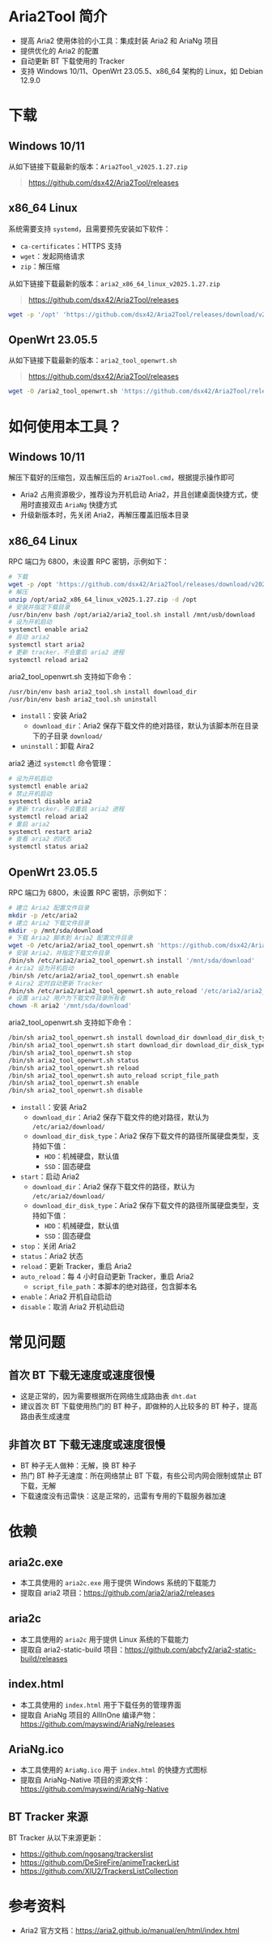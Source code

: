 # Aria2Tool 简介

* 提高 Aria2 使用体验的小工具：集成封装 Aria2 和 AriaNg 项目
* 提供优化的 Aria2 的配置
* 自动更新 BT 下载使用的 Tracker
* 支持 Windows 10/11、OpenWrt 23.05.5、x86_64 架构的 Linux，如 Debian 12.9.0

# 下载

## Windows 10/11

从如下链接下载最新的版本：`Aria2Tool_v2025.1.27.zip`

> https://github.com/dsx42/Aria2Tool/releases

## x86_64 Linux

系统需要支持 `systemd`，且需要预先安装如下软件：

* `ca-certificates`：HTTPS 支持
* `wget`：发起网络请求
* `zip`：解压缩

从如下链接下载最新的版本：`aria2_x86_64_linux_v2025.1.27.zip`

> https://github.com/dsx42/Aria2Tool/releases

```bash
wget -p '/opt' 'https://github.com/dsx42/Aria2Tool/releases/download/v2025.1.27/aria2_x86_64_linux_v2025.1.27.zip'
```

## OpenWrt 23.05.5

从如下链接下载最新的版本：`aria2_tool_openwrt.sh`

> https://github.com/dsx42/Aria2Tool/releases

```bash
wget -O /aria2_tool_openwrt.sh 'https://github.com/dsx42/Aria2Tool/releases/download/v2025.1.27/aria2_tool_openwrt.sh'
```

# 如何使用本工具？

## Windows 10/11

解压下载好的压缩包，双击解压后的 `Aria2Tool.cmd`，根据提示操作即可

* Aria2 占用资源极少，推荐设为开机启动 Aria2，并且创建桌面快捷方式，使用时直接双击 `AriaNg` 快捷方式  
* 升级新版本时，先关闭 Aria2，再解压覆盖旧版本目录

## x86_64 Linux

RPC 端口为 6800，未设置 RPC 密钥，示例如下：

```bash
# 下载
wget -p /opt 'https://github.com/dsx42/Aria2Tool/releases/download/v2025.1.27/aria2_x86_64_linux_v2025.1.27.zip'
# 解压
unzip /opt/aria2_x86_64_linux_v2025.1.27.zip -d /opt
# 安装并指定下载目录
/usr/bin/env bash /opt/aria2/aria2_tool.sh install /mnt/usb/download
# 设为开机启动
systemctl enable aria2
# 启动 aria2
systemctl start aria2
# 更新 tracker，不会重启 aria2 进程
systemctl reload aria2
```

aria2_tool_openwrt.sh 支持如下命令：

```bash
/usr/bin/env bash aria2_tool.sh install download_dir
/usr/bin/env bash aria2_tool.sh uninstall
```

* `install`：安装 Aria2
    * `download_dir`：Aria2 保存下载文件的绝对路径，默认为该脚本所在目录下的子目录 `download/`
* `uninstall`：卸载 Aira2

aria2 通过 `systemctl` 命令管理：

```bash
# 设为开机启动
systemctl enable aria2
# 禁止开机启动
systemctl disable aria2
# 更新 tracker，不会重启 aria2 进程
systemctl reload aria2
# 重启 aria2
systemctl restart aria2
# 查看 aria2 的状态
systemctl status aria2
```

## OpenWrt 23.05.5

RPC 端口为 6800，未设置 RPC 密钥，示例如下：

```bash
# 建立 Aria2 配置文件目录
mkdir -p /etc/aria2
# 建立 Aria2 下载文件目录
mkdir -p /mnt/sda/download
# 下载 Aria2 脚本到 Aria2 配置文件目录
wget -O /etc/aria2/aria2_tool_openwrt.sh 'https://github.com/dsx42/Aria2Tool/releases/download/v2025.1.27/aria2_tool_openwrt.sh'
# 安装 Aria2，并指定下载文件目录
/bin/sh /etc/aria2/aria2_tool_openwrt.sh install '/mnt/sda/download'
# Aria2 设为开机启动
/bin/sh /etc/aria2/aria2_tool_openwrt.sh enable
# Aira2 定时自动更新 Tracker
/bin/sh /etc/aria2/aria2_tool_openwrt.sh auto_reload '/etc/aria2/aria2_tool_openwrt.sh'
# 设置 aria2 用户为下载文件目录所有者
chown -R aria2 '/mnt/sda/download'
```

aria2_tool_openwrt.sh 支持如下命令：

```bash
/bin/sh aria2_tool_openwrt.sh install download_dir download_dir_disk_type
/bin/sh aria2_tool_openwrt.sh start download_dir download_dir_disk_type
/bin/sh aria2_tool_openwrt.sh stop
/bin/sh aria2_tool_openwrt.sh status
/bin/sh aria2_tool_openwrt.sh reload
/bin/sh aria2_tool_openwrt.sh auto_reload script_file_path
/bin/sh aria2_tool_openwrt.sh enable
/bin/sh aria2_tool_openwrt.sh disable
```

* `install`：安装 Aria2
    * `download_dir`：Aria2 保存下载文件的绝对路径，默认为 `/etc/aria2/download/`
    * `download_dir_disk_type`：Aria2 保存下载文件的路径所属硬盘类型，支持如下值：
        * `HDD`：机械硬盘，默认值
        * `SSD`：固态硬盘
* `start`：启动 Aria2
    * `download_dir`：Aria2 保存下载文件的路径，默认为 `/etc/aria2/download/`
    * `download_dir_disk_type`：Aria2 保存下载文件的路径所属硬盘类型，支持如下值：
        * `HDD`：机械硬盘，默认值
        * `SSD`：固态硬盘
* `stop`：关闭 Aria2
* `status`：Aria2 状态
* `reload`：更新 Tracker，重启 Aria2
* `auto_reload`：每 4 小时自动更新 Tracker，重启 Aria2
    * `script_file_path`：本脚本的绝对路径，包含脚本名
* `enable`：Aria2 开机自动启动
* `disable`：取消 Aria2 开机动启动

# 常见问题

## 首次 BT 下载无速度或速度很慢

* 这是正常的，因为需要根据所在网络生成路由表 `dht.dat`  
* 建议首次 BT 下载使用热门的 BT 种子，即做种的人比较多的 BT 种子，提高路由表生成速度

## 非首次 BT 下载无速度或速度很慢

* BT 种子无人做种：无解，换 BT 种子
* 热门 BT 种子无速度：所在网络禁止 BT 下载，有些公司内网会限制或禁止 BT 下载，无解
* 下载速度没有迅雷快：这是正常的，迅雷有专用的下载服务器加速

# 依赖

## aria2c.exe

* 本工具使用的 `aria2c.exe` 用于提供 Windows 系统的下载能力
* 提取自 aria2 项目：https://github.com/aria2/aria2/releases

## aria2c

* 本工具使用的 `aria2c` 用于提供 Linux 系统的下载能力
* 提取自 aria2-static-build 项目：https://github.com/abcfy2/aria2-static-build/releases

## index.html

* 本工具使用的 `index.html` 用于下载任务的管理界面
* 提取自 AriaNg 项目的 AllInOne 编译产物： https://github.com/mayswind/AriaNg/releases

## AriaNg.ico

* 本工具使用的 `AriaNg.ico` 用于 `index.html` 的快捷方式图标
* 提取自 AriaNg-Native 项目的资源文件：https://github.com/mayswind/AriaNg-Native

## BT Tracker 来源

BT Tracker 从以下来源更新：

* https://github.com/ngosang/trackerslist
* https://github.com/DeSireFire/animeTrackerList
* https://github.com/XIU2/TrackersListCollection

# 参考资料

* Aria2 官方文档：https://aria2.github.io/manual/en/html/index.html
